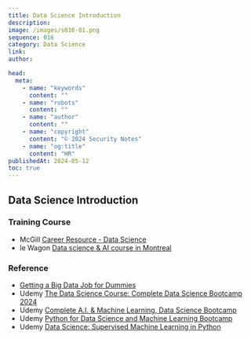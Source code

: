 ```yaml
---
title: Data Science Introduction
description:
image: /images/s016-01.png
sequence: 016
category: Data Science
link:
author:

head:
  meta:
    - name: "keywords"
      content: ""
    - name: "robots"
      content: ""
    - name: "author"
      content: ""
    - name: "copyright"
      content: "© 2024 Security Notes"
    - name: "og:title"
      content: "HR"
publishedAt: 2024-05-12
toc: true
---
```


## Data Science Introduction

### Training Course

- McGill <a href="https://www.mcgill.ca/caps/files/caps/career_datascience.pdf">Career Resource - Data Science</a>
- le Wagon <a href="https://www.lewagon.com/montreal/data-science-course?_gl=1*19ys593*_ga*ODU5NDkxNTI3LjE3MTU0Nzk5MjU.*_ga_FQW4ZHWZ5Z*MTcxNTQ3OTkyNS4xLjEuMTcxNTQ3OTkyNS42MC4wLjA">Data science & AI
  course in Montreal</a>

### Reference

- <a href="https://lira.epac.to/DOCS-TECH/Big%20Data/Getting%20a%20Big%20Data%20Job%20For%20Dummies%20-%201st%20Edition%20(2015).pdf">Getting a Big Data Job for Dummies</a>
- Udemy <a href="https://www.udemy.com/course/the-data-science-course-complete-data-science-bootcamp/?couponCode=PPINTENTP1">The Data Science Course: Complete Data Science Bootcamp 2024</a>
- Udemy <a href="https://www.udemy.com/course/complete-machine-learning-and-data-science-zero-to-mastery/?couponCode=PPINTENTP1">Complete A.I. & Machine Learning, Data Science Bootcamp</a>
- Udemy <a href="https://www.udemy.com/course/python-for-data-science-and-machine-learning-bootcamp/?couponCode=PPINTENTP1">Python for Data Science and Machine Learning Bootcamp</a>
- Udemy <a href="https://www.udemy.com/course/data-science-supervised-machine-learning-in-python/">Data Science: Supervised Machine Learning in Python</a>
